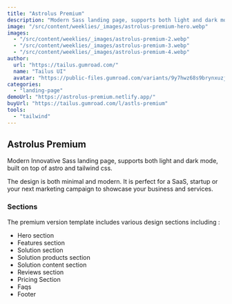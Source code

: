 ```yaml
---
title: "Astrolus Premium"
description: "Modern Sass landing page, supports both light and dark mode, built with TailwindCSS."
image: "/src/content/weeklies/_images/astrolus-premium-hero.webp"
images:
  - "/src/content/weeklies/_images/astrolus-premium-2.webp"
  - "/src/content/weeklies/_images/astrolus-premium-3.webp"
  - "/src/content/weeklies/_images/astrolus-premium-4.webp"
author:
  url: "https://tailus.gumroad.com/"
  name: "Tailus UI"
  avatar: "https://public-files.gumroad.com/variants/9y7hwz68s9brynxuzj44q0zatmk3/4ec519eb32080d4ff1ef08cba157dc2ac7dab092fa26aeca54e8e2b8f31f9a63"
categories:
  - "landing-page"
demoUrl: "https://astrolus-premium.netlify.app/"
buyUrl: "https://tailus.gumroad.com/l/astls-premium"
tools:
  - "tailwind"
---
```


<h2><strong>Astrolus Premium</strong></h2><p>Modern Innovative Sass landing page, supports both light and dark mode, built on top of astro and tailwind css.</p><p>The design is both minimal and modern. It is perfect for a SaaS, startup or your next marketing campaign to showcase your business and services.</p><h3>Sections</h3><p>The premium version template includes various design sections including :</p><ul><li>Hero section</li><li>Features section</li><li>Solution section</li><li>Solution products section</li><li>Solution content section</li><li>Reviews section</li><li>Pricing Section</li><li>Faqs</li><li>Footer</li></ul><p><br></p>
